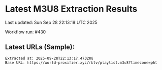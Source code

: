 # Latest M3U8 Extraction Results

Last updated: Sun Sep 28 22:13:18 UTC 2025

Workflow run: #430

## Latest URLs (Sample):
```
Extracted at: 2025-09-28T22:13:17.473208
Base URL: https://world-proxifier.xyz/rbtv/playlist.m3u8?timezone=pht

```

